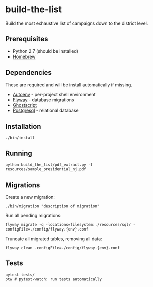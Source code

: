 # build-the-list

Build the most exhaustive list of campaigns down to the district level.

## Prerequisites

* Python 2.7 (should be installed)
* [Homebrew](https://brew.sh/)

## Dependencies

These are required and will be install automatically if missing.

* [Autoenv](https://github.com/kennethreitz/autoenv) - per-project shell environment
* [Flyway](https://flywaydb.org/) - database migrations
* [Ghostscript](https://www.ghostscript.com/)
* [Postgresql](https://www.postgresql.org/) - relational database

## Installation

```
./bin/install
```

## Running

```
python build_the_list/pdf_extract.py -f resources/sample_presidential_nj.pdf
```

## Migrations

Create a new migration:

```
./bin/migration "description of migration"
```

Run all pending migrations:

```
flyway migrate -q -locations=filesystem:./resources/sql/ -configFile=./config/flyway.{env}.conf
```

Truncate all migrated tables, removing all data:

```
flyway clean -configFile=./config/flyway.{env}.conf
```

## Tests

```
pytest tests/
ptw # pytest-watch: run tests automatically
```
